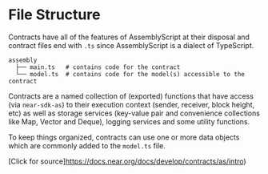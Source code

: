 # File Structure

Contracts have all of the features of AssemblyScript at their disposal and contract files end with `.ts` since AssemblyScript is a dialect of TypeScript.

```
assembly
  ├── main.ts   # contains code for the contract
  └── model.ts  # contains code for the model(s) accessible to the contract
  ```
  
Contracts are a named collection of (exported) functions that have access (via `near-sdk-as`) to their execution context (sender, receiver, block height, etc) as well as storage services (key-value pair and convenience collections like Map, Vector and Deque), logging services and some utility functions.

To keep things organized, contracts can use one or more data objects which are commonly added to the `model.ts` file.

[Click for source]https://docs.near.org/docs/develop/contracts/as/intro)
